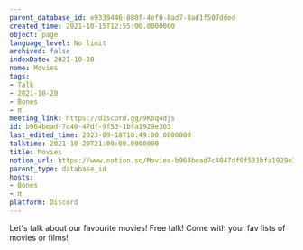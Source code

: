 ```yaml
---
parent_database_id: e9339446-880f-4ef0-8ad7-8ad1f507dded
created_time: 2021-10-15T12:55:00.0000000
object: page
language_level: No limit
archived: false
indexDate: 2021-10-20
name: Movies
tags:
- Talk
- 2021-10-20
- Bones
- π
meeting_link: https://discord.gg/9Kbq4djs
id: b964bead-7c40-47df-9f53-1bfa1929e303
last_edited_time: 2023-09-18T10:49:00.0000000
talktime: 2021-10-20T21:00:00.0000000
title: Movies
notion_url: https://www.notion.so/Movies-b964bead7c4047df9f531bfa1929e303
parent_type: database_id
hosts:
- Bones
- π
platform: Discord
---
```


Let's talk about our favourite movies!
Free talk! Come with your fav lists of movies or films!


